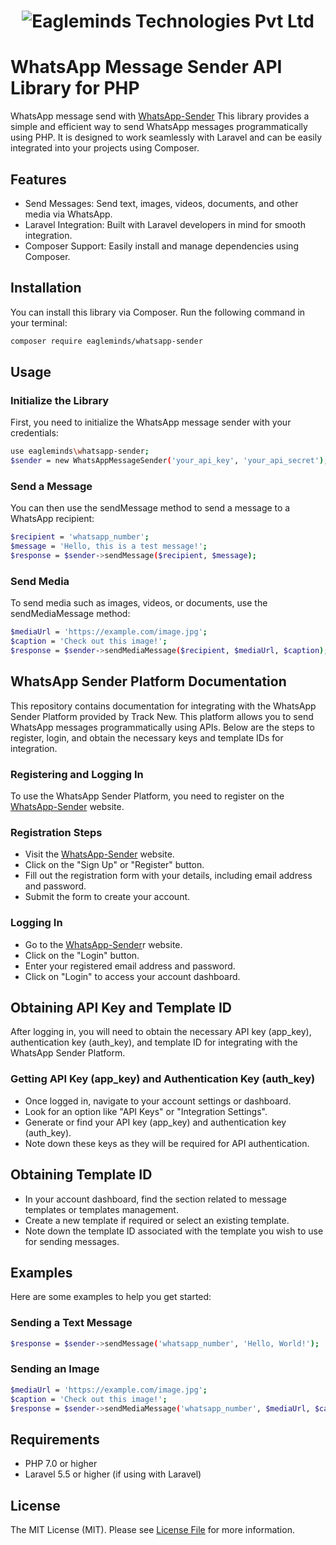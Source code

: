 <h1 align="center"><img src="https://eagleminds.net/wp-content/uploads/2023/04/eagleminds-logo-final-copy-1.png" alt="Eagleminds Technologies Pvt Ltd"></h1>

# WhatsApp Message Sender API Library for PHP

WhatsApp message send with [WhatsApp-Sender](https://sender.track-new.com/) This library provides a simple and efficient way to send WhatsApp messages programmatically using PHP. It is designed to work seamlessly with Laravel and can be easily integrated into your projects using Composer.

## Features
- Send Messages: Send text, images, videos, documents, and other media via WhatsApp.
- Laravel Integration: Built with Laravel developers in mind for smooth integration.
- Composer Support: Easily install and manage dependencies using Composer.

## Installation

You can install this library via Composer. Run the following command in your terminal:
```sh
composer require eagleminds/whatsapp-sender
```

## Usage
### Initialize the Library
First, you need to initialize the WhatsApp message sender with your credentials:
```sh
use eagleminds\whatsapp-sender;
$sender = new WhatsAppMessageSender('your_api_key', 'your_api_secret');
```
### Send a Message
You can then use the sendMessage method to send a message to a WhatsApp recipient:
```sh
$recipient = 'whatsapp_number';
$message = 'Hello, this is a test message!';
$response = $sender->sendMessage($recipient, $message);
```
### Send Media
To send media such as images, videos, or documents, use the sendMediaMessage method:
```sh
$mediaUrl = 'https://example.com/image.jpg';
$caption = 'Check out this image!';
$response = $sender->sendMediaMessage($recipient, $mediaUrl, $caption);
```
## WhatsApp Sender Platform Documentation
This repository contains documentation for integrating with the WhatsApp Sender Platform provided by Track New. This platform allows you to send WhatsApp messages programmatically using APIs. Below are the steps to register, login, and obtain the necessary keys and template IDs for integration.

### Registering and Logging In
To use the WhatsApp Sender Platform, you need to register on the [WhatsApp-Sender](https://sender.track-new.com/) website.

### Registration Steps
 - Visit the [WhatsApp-Sender](https://sender.track-new.com/) website.
 - Click on the "Sign Up" or "Register" button.
 - Fill out the registration form with your details, including email address and password.
- Submit the form to create your account.
### Logging In
 - Go to the [WhatsApp-Sender](https://sender.track-new.com/)r website.
 - Click on the "Login" button.
 - Enter your registered email address and password.
 - Click on "Login" to access your account dashboard.
## Obtaining API Key and Template ID
  After logging in, you will need to obtain the necessary API key (app_key), authentication key (auth_key), and template ID for integrating with the WhatsApp Sender Platform.

 ### Getting API Key (app_key) and Authentication Key (auth_key)
 - Once logged in, navigate to your account settings or dashboard.
 - Look for an option like "API Keys" or "Integration Settings".
 - Generate or find your API key (app_key) and authentication key (auth_key).
 - Note down these keys as they will be required for API authentication.
 ## Obtaining Template ID
- In your account dashboard, find the section related to message templates or templates management.
 - Create a new template if required or select an existing template.
 - Note down the template ID associated with the template you wish to use for sending messages.
   
## Examples
Here are some examples to help you get started:

### Sending a Text Message
```sh
$response = $sender->sendMessage('whatsapp_number', 'Hello, World!');
```
### Sending an Image
```sh
$mediaUrl = 'https://example.com/image.jpg';
$caption = 'Check out this image!';
$response = $sender->sendMediaMessage('whatsapp_number', $mediaUrl, $caption);
```
## Requirements
 - PHP 7.0 or higher
 - Laravel 5.5 or higher (if using with Laravel)
 

## License

The MIT License (MIT). Please see [License File](LICENSE.md) for more information.
